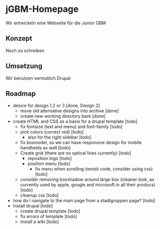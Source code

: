 # jGBM-Homepage
Wir entwickeln eine Webseite für die Junior GBM

## Konzept
Noch zu schreiben

## Umsetzung
Wir benutzen vermutlich Drupal

## Roadmap
- desice for design 1,2 or 3 [done, Design 2]
  - move old alternative designs into archive [done] 
  - create new working directory bare [done]
- create HTML and CSS as a basis for a drupal template [todo]
  - fix fontsize (text and menu) and font-family [todo]
  - pick colors (correct red) [todo]
    - also for the right sidebar [todo]
  - fix boxmodel, so we can have responsive design for mobile handhelds as well [todo]
  - Create grid (there are no optical lines currently) [todo]
    - reposition logo  [todo]
    - position menu [todo]
      - fix menu when scrolling (revisit code, consider using css) [todo]
  - consider removing boxshadow around large box (cleaner look, as currently used by apple, google and microsoft in all their producs) [todo]
  - cleanup css [todo]
- how do I navigate to the main page from a stadtgruppen page? [todo]
- install drupal [todo]
  - create drupal template [todo]
  - fix errors of template [todo]
  - install a wiki [todo]



